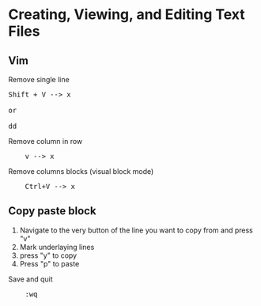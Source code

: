 # Creating, Viewing, and Editing Text Files

## Vim 

Remove single line 
<pre>Shift + V --> x

or

dd</pre>

Remove column in row
<pre>
    v --> x
</pre>

Remove columns blocks (visual block mode)
<pre>
    Ctrl+V --> x
</pre>


## Copy paste block
1. Navigate to the very button of the line you want to copy from and press "v"
2. Mark underlaying lines
3. press "y" to copy
4. Press "p" to paste


Save and quit
<pre>
    :wq
</pre>
